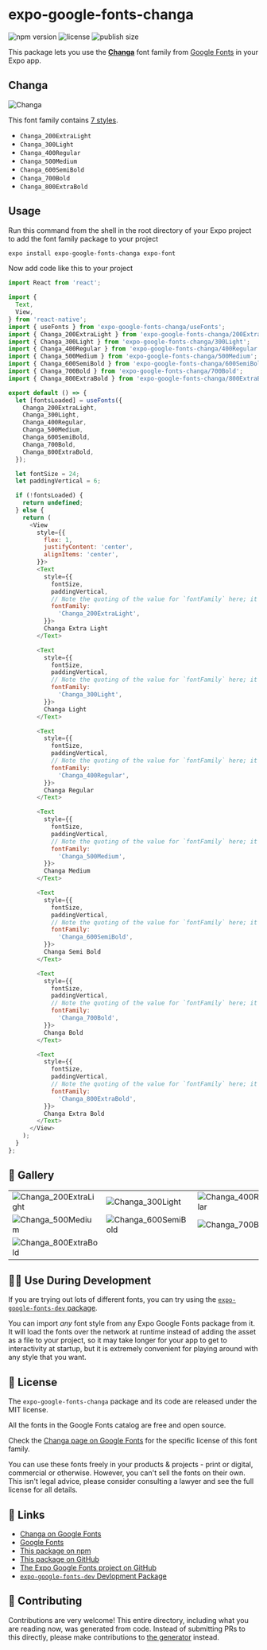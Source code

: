 # expo-google-fonts-changa

![npm version](https://flat.badgen.net/npm/v/expo-google-fonts-changa)
![license](https://flat.badgen.net/github/license/expo/google-fonts)
![publish size](https://flat.badgen.net/packagephobia/install/expo-google-fonts-changa)

This package lets you use the [**Changa**](https://fonts.google.com/specimen/Changa) font family from [Google Fonts](https://fonts.google.com/) in your Expo app.

## Changa

![Changa](./font-family.png)

This font family contains [7 styles](#-gallery).

- `Changa_200ExtraLight`
- `Changa_300Light`
- `Changa_400Regular`
- `Changa_500Medium`
- `Changa_600SemiBold`
- `Changa_700Bold`
- `Changa_800ExtraBold`

## Usage

Run this command from the shell in the root directory of your Expo project to add the font family package to your project
```sh
expo install expo-google-fonts-changa expo-font
```

Now add code like this to your project
```js
import React from 'react';

import {
  Text,
  View,
} from 'react-native';
import { useFonts } from 'expo-google-fonts-changa/useFonts';
import { Changa_200ExtraLight } from 'expo-google-fonts-changa/200ExtraLight';
import { Changa_300Light } from 'expo-google-fonts-changa/300Light';
import { Changa_400Regular } from 'expo-google-fonts-changa/400Regular';
import { Changa_500Medium } from 'expo-google-fonts-changa/500Medium';
import { Changa_600SemiBold } from 'expo-google-fonts-changa/600SemiBold';
import { Changa_700Bold } from 'expo-google-fonts-changa/700Bold';
import { Changa_800ExtraBold } from 'expo-google-fonts-changa/800ExtraBold';

export default () => {
  let [fontsLoaded] = useFonts({
    Changa_200ExtraLight,
    Changa_300Light,
    Changa_400Regular,
    Changa_500Medium,
    Changa_600SemiBold,
    Changa_700Bold,
    Changa_800ExtraBold,
  });

  let fontSize = 24;
  let paddingVertical = 6;

  if (!fontsLoaded) {
    return undefined;
  } else {
    return (
      <View
        style={{
          flex: 1,
          justifyContent: 'center',
          alignItems: 'center',
        }}>
        <Text
          style={{
            fontSize,
            paddingVertical,
            // Note the quoting of the value for `fontFamily` here; it expects a string!
            fontFamily:
              'Changa_200ExtraLight',
          }}>
          Changa Extra Light
        </Text>

        <Text
          style={{
            fontSize,
            paddingVertical,
            // Note the quoting of the value for `fontFamily` here; it expects a string!
            fontFamily:
              'Changa_300Light',
          }}>
          Changa Light
        </Text>

        <Text
          style={{
            fontSize,
            paddingVertical,
            // Note the quoting of the value for `fontFamily` here; it expects a string!
            fontFamily:
              'Changa_400Regular',
          }}>
          Changa Regular
        </Text>

        <Text
          style={{
            fontSize,
            paddingVertical,
            // Note the quoting of the value for `fontFamily` here; it expects a string!
            fontFamily:
              'Changa_500Medium',
          }}>
          Changa Medium
        </Text>

        <Text
          style={{
            fontSize,
            paddingVertical,
            // Note the quoting of the value for `fontFamily` here; it expects a string!
            fontFamily:
              'Changa_600SemiBold',
          }}>
          Changa Semi Bold
        </Text>

        <Text
          style={{
            fontSize,
            paddingVertical,
            // Note the quoting of the value for `fontFamily` here; it expects a string!
            fontFamily:
              'Changa_700Bold',
          }}>
          Changa Bold
        </Text>

        <Text
          style={{
            fontSize,
            paddingVertical,
            // Note the quoting of the value for `fontFamily` here; it expects a string!
            fontFamily:
              'Changa_800ExtraBold',
          }}>
          Changa Extra Bold
        </Text>
      </View>
    );
  }
};

```

## 🔡 Gallery


||||
|-|-|-|
|![Changa_200ExtraLight](.//200ExtraLight/Changa_200ExtraLight.ttf.png)|![Changa_300Light](.//300Light/Changa_300Light.ttf.png)|![Changa_400Regular](.//400Regular/Changa_400Regular.ttf.png)||
|![Changa_500Medium](.//500Medium/Changa_500Medium.ttf.png)|![Changa_600SemiBold](.//600SemiBold/Changa_600SemiBold.ttf.png)|![Changa_700Bold](.//700Bold/Changa_700Bold.ttf.png)||
|![Changa_800ExtraBold](.//800ExtraBold/Changa_800ExtraBold.ttf.png)||||


## 👩‍💻 Use During Development

If you are trying out lots of different fonts, you can try using the [`expo-google-fonts-dev` package](https://github.com/freeboub/google-fonts/tree/master/font-packages/dev#readme).

You can import *any* font style from any Expo Google Fonts package from it. It will load the fonts
over the network at runtime instead of adding the asset as a file to your project, so it may take longer
for your app to get to interactivity at startup, but it is extremely convenient
for playing around with any style that you want.

## 📖 License

The `expo-google-fonts-changa` package and its code are released under the MIT license.

All the fonts in the Google Fonts catalog are free and open source.

Check the [Changa page on Google Fonts](https://fonts.google.com/specimen/Changa) for the specific license of this font family.

You can use these fonts freely in your products & projects - print or digital, commercial or otherwise. However, you can't sell the fonts on their own. This isn't legal advice, please consider consulting a lawyer and see the full license for all details.

## 🔗 Links

- [Changa on Google Fonts](https://fonts.google.com/specimen/Changa)
- [Google Fonts](https://fonts.google.com/)
- [This package on npm](https://www.npmjs.com/package/expo-google-fonts-changa)
- [This package on GitHub](https://github.com/freeboub/google-fonts/tree/master/font-packages/changa)
- [The Expo Google Fonts project on GitHub](https://github.com/freeboub/google-fonts)
- [`expo-google-fonts-dev` Devlopment Package](https://github.com/freeboub/google-fonts/tree/master/font-packages/dev)

## 🤝 Contributing

Contributions are very welcome! This entire directory, including what you are reading now, was generated from code. Instead of submitting PRs to this directly, please make contributions to [the generator](https://github.com/freeboub/google-fonts/tree/master/packages/generator) instead.
